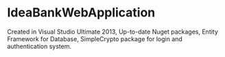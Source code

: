 # IdeaBankWebApplication
 Created in Visual Studio Ultimate 2013,
 Up-to-date Nuget packages,
 Entity Framework for Database,
 SimpleCrypto package for login and authentication system.
